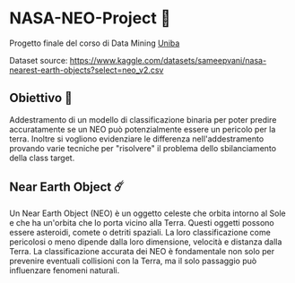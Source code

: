 # NASA-NEO-Project 🔭
Progetto finale del corso di Data Mining [Uniba](https://www.uniba.it/it/ricerca/dipartimenti/informatica)

Dataset source: https://www.kaggle.com/datasets/sameepvani/nasa-nearest-earth-objects?select=neo_v2.csv

## Obiettivo 🎯
Addestramento di un modello di classificazione binaria per poter predire accuratamente se un NEO può potenzialmente essere un pericolo per la terra. Inoltre si vogliono evidenziare le differenza nell'addestramento provando varie tecniche per "risolvere" il problema dello sbilanciamento della class target.

## Near Earth Object ☄️
Un Near Earth Object (NEO) è un oggetto celeste che orbita intorno al Sole e che ha un'orbita che lo porta vicino alla Terra. Questi oggetti possono essere asteroidi, comete o detriti spaziali. La loro classificazione come pericolosi o meno dipende dalla loro dimensione, velocità e distanza dalla Terra. La classificazione accurata dei NEO è fondamentale non solo per prevenire eventuali collisioni con la Terra, ma il solo passaggio può influenzare fenomeni naturali.
